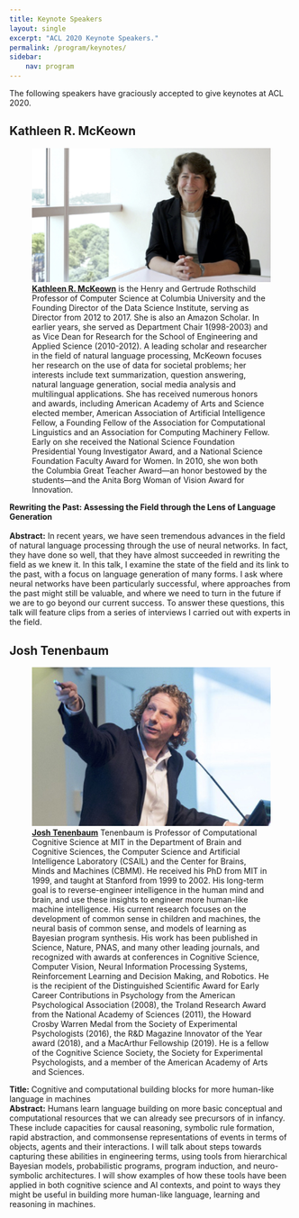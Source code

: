 ```yaml
---
title: Keynote Speakers
layout: single
excerpt: "ACL 2020 Keynote Speakers."
permalink: /program/keynotes/
sidebar: 
    nav: program
---
```


The following speakers have graciously accepted to give keynotes at ACL 2020.

## Kathleen R. McKeown

<figure>
  <a href="http://www1.cs.columbia.edu/~kathy/"><img src="/assets/images/keynotes/kathleen.jpg"></a>
  <figcaption><strong><a href="http://www1.cs.columbia.edu/~kathy/">Kathleen R. McKeown</a></strong> is the Henry and Gertrude Rothschild Professor of Computer Science at Columbia University and the Founding Director of the Data Science Institute, serving as Director from 2012 to 2017. She is also an Amazon Scholar. In earlier years, she served as Department Chair 1(998-2003) and as Vice Dean for Research for the School of Engineering and Applied Science (2010-2012). A leading scholar and researcher in the field of natural language processing, McKeown focuses her research on the use of data for societal problems; her interests include text summarization, question answering, natural language generation, social media analysis and multilingual applications. She has received numerous honors and awards, including American Academy of Arts and Science elected member, American Association of Artificial Intelligence Fellow, a Founding Fellow of the Association for Computational Linguistics and an Association for Computing Machinery Fellow. Early on she received the National Science Foundation Presidential Young Investigator Award, and a National Science Foundation Faculty Award for Women. In 2010, she won both the Columbia Great Teacher Award—an honor bestowed by the students—and the Anita Borg Woman of Vision Award for Innovation.</figcaption>
</figure>
<b>Rewriting the Past: Assessing the Field through the Lens of Language Generation </b> <br/> <br/>
<b>Abstract:</b> In recent years, we have seen tremendous advances in the field of natural language processing through the use of neural networks. In fact, they have done so well, that they have almost succeeded in rewriting the field as we knew it. In this talk, I examine the state of the field and its link to the past, with a focus on language generation of many forms. I ask where neural networks have been particularly successful, where approaches from the past might still be valuable, and where we need to turn in the future if we are to go beyond our current success. To answer these questions, this talk will feature clips from a series of interviews I carried out with experts in the field.

## Josh Tenenbaum
<figure>
  <a href="https://web.mit.edu/cocosci/josh.html"><img src="/assets/images/keynotes/josh.jpg"></a>
  <figcaption><strong><a href="https://web.mit.edu/cocosci/josh.html">Josh Tenenbaum</a></strong> Tenenbaum is Professor of Computational Cognitive Science at MIT in the Department of Brain and Cognitive Sciences, the Computer Science and Artificial Intelligence Laboratory (CSAIL) and the Center for Brains, Minds and Machines (CBMM). He received his PhD from MIT in 1999, and taught at Stanford from 1999 to 2002. His long-term goal is to reverse-engineer intelligence in the human mind and brain, and use these insights to engineer more human-like machine intelligence. His current research focuses on the development of common sense in children and machines, the neural basis of common sense, and models of learning as Bayesian program synthesis. His work has been published in Science, Nature, PNAS, and many other leading journals, and recognized with awards at conferences in Cognitive Science, Computer Vision, Neural Information Processing Systems, Reinforcement Learning and Decision Making, and Robotics. He is the recipient of the Distinguished Scientific Award for Early Career Contributions in Psychology from the American Psychological Association (2008), the Troland Research Award from the National Academy of Sciences (2011), the Howard Crosby Warren Medal from the Society of Experimental Psychologists (2016), the R&D Magazine Innovator of the Year award (2018), and a MacArthur Fellowship (2019). He is a fellow of the Cognitive Science Society, the Society for Experimental Psychologists, and a member of the American Academy of Arts and Sciences.</figcaption>
</figure>

<b>Title:</b> Cognitive and computational building blocks for more human-like language in machines <br/>
<b>Abstract:</b> Humans learn language building on more basic conceptual and computational resources that we can already see precursors of in infancy. These include capacities for causal reasoning, symbolic rule formation, rapid abstraction, and commonsense representations of events in terms of objects, agents and their interactions. I will talk about steps towards capturing these abilities in engineering terms, using tools from hierarchical Bayesian models, probabilistic programs, program induction, and neuro-symbolic architectures. I will show examples of how these tools have been applied in both cognitive science and AI contexts, and point to ways they might be useful in building more human-like language, learning and reasoning in machines.


